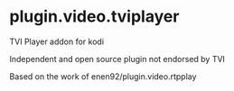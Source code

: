 # plugin.video.tviplayer

TVI Player addon for kodi

Independent and open source plugin not endorsed by TVI

Based on the work of enen92/plugin.video.rtpplay
 

